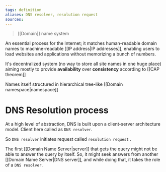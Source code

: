 ```yaml
---
tags: definition
aliases: DNS resolver, resolution request
sources: 
---
```


> [[Domain]] name system

An essential process for the Internet; it matches human-readable domain names to machine-readable [[IP address|IP addresses]], enabling users to load websites and applications without memorizing a bunch of numbers.

It's decentralized system (no way to store all site names in one huge place) aiming mostly to provide **availability** over **consistency** according to [[CAP theorem]]

Names itself structured in hierarchical tree-like [[Domain namespace|namespace]]

# DNS Resolution process

At a high level of abstraction, DNS is built upon a client-server architecture model.
Client here called as `DNS resolver`.

So `DNS resolver` initiates request called `resolution request` .

The first [[Domain Name Server|server]] that gets the query might not be able to answer the query by itself. So, it might seek answers from another [[Domain Name Server|DNS server]], and while doing that, it takes the role of a `DNS resolver`.